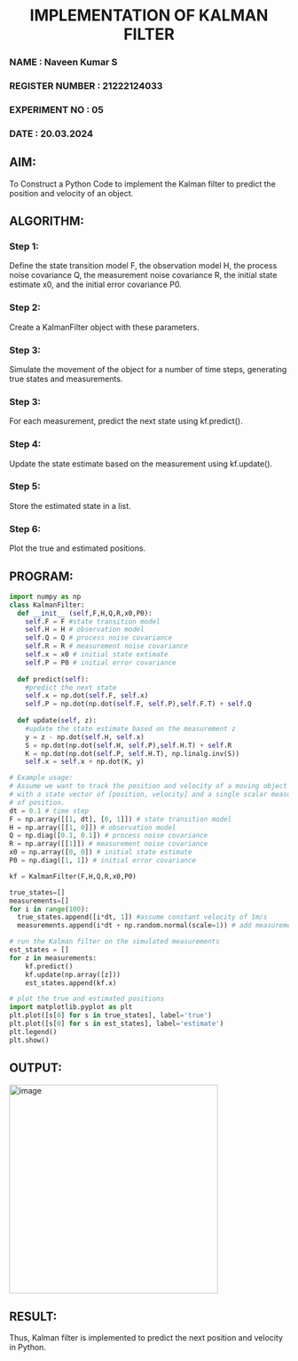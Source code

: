 <H1 ALIGN=CENTER> IMPLEMENTATION OF KALMAN FILTER </H1>
<H3> NAME : Naveen Kumar S </H3>
<H3> REGISTER NUMBER : 21222124033 </H3>
<H3>EXPERIMENT NO : 05 </H3>
<H3>DATE  : 20.03.2024 </H3>

## AIM:
To Construct a Python Code to implement the Kalman filter to predict the position and velocity of an object.

## ALGORITHM:
### Step 1: 
Define the state transition model F, the observation model H, the process noise covariance Q, the measurement noise covariance R, the initial state estimate x0, and the initial error covariance P0.
### Step 2: 
Create a KalmanFilter object with these parameters.
### Step 3: 
Simulate the movement of the object for a number of time steps, generating true states and measurements.
### Step 3: 
For each measurement, predict the next state using kf.predict().
### Step 4: 
Update the state estimate based on the measurement using kf.update().
### Step 5: 
Store the estimated state in a list.
### Step 6: 
Plot the true and estimated positions.

## PROGRAM:
```PYTHON
import numpy as np
class KalmanFilter:
  def __init__ (self,F,H,Q,R,x0,P0):
    self.F = F #state transition model
    self.H = H # observation model
    self.Q = Q # process noise covariance
    self.R = R # measurement noise covariance
    self.x = x0 # initial state extimate
    self.P = P0 # initial error covariance
  
  def predict(self):
    #predict the next state
    self.x = np.dot(self.F, self.x)
    self.P = np.dot(np.dot(self.F, self.P),self.F.T) + self.Q
  
  def update(self, z):
    #update the state estimate based on the measurement z
    y = z - np.dot(self.H, self.x)
    S = np.dot(np.dot(self.H, self.P),self.H.T) + self.R
    K = np.dot(np.dot(self.P, self.H.T), np.linalg.inv(S))
    self.x = self.x + np.dot(K, y)

# Example usage:
# Assume we want to track the position and velocity of a moving object
# with a state vector of [position, velocity] and a single scalar measurement
# of position.
dt = 0.1 # time step
F = np.array([[1, dt], [0, 1]]) # state transition model
H = np.array([[1, 0]]) # observation model
Q = np.diag([0.1, 0.1]) # process noise covariance
R = np.array([[1]]) # measurement noise covariance
x0 = np.array([0, 0]) # initial state estimate
P0 = np.diag([1, 1]) # initial error covariance

kf = KalmanFilter(F,H,Q,R,x0,P0)

true_states=[]
measurements=[]
for i in range(100):
  true_states.append([i*dt, 1]) #assume constant velocity of 1m/s
  measurements.append(i*dt + np.random.normal(scale=1)) # add measurement noise

# run the Kalman filter on the simulated measurements
est_states = []
for z in measurements:
    kf.predict()
    kf.update(np.array([z]))
    est_states.append(kf.x)

# plot the true and estimated positions
import matplotlib.pyplot as plt
plt.plot([s[0] for s in true_states], label='true')
plt.plot([s[0] for s in est_states], label='estimate')
plt.legend()
plt.show()
```
## OUTPUT:
<img width="376" alt="image" src="https://github.com/Shrruthilaya-Gangadaran/Ex-5--AAI/assets/93427705/aacfee33-d699-4c7a-8331-4c88018d901e">

## RESULT:
Thus, Kalman filter is implemented to predict the next position and velocity in Python.



